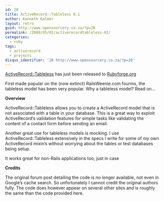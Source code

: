 ```yaml
---
id: 20
title: ActiveRecord::Tableless 0.1
author: Kenneth Kalmer
layout: retro
guid: http://www.opensourcery.co.za/?p=20
permalink: /2008/05/01/activerecordtableless-01/
categories:
  - ruby
tags:
  - activerecord
  - projects
disqus_identifier: '20 http://www.opensourcery.co.za/?p=20'
---
```


[ActiveRecord::Tableless][1] has just been released to [Rubyforge.org][2]

First made popular on the (now extinct) RailsWeenie.com fourms, the tableless model has been very popular. Why a tableless model? Read on…

**Overview**

ActiveRecord::Tableless allows you to create a ActiveRecord model that is not associated with a table in your database. This is a great way to exploit ActiveRecord’s validation features for simple tasks like validating the content of a contact form before sending an email.

Another great use for tableless models is mocking. I use ActiveRecord::Tableless extensively in the specs I write for some of my own ActiveRecord mixin’s without worrying about the tables or test databases being setup.

It works great for non-Rails applications too, just in case

**Credits**

The original forum post detailing the code is no longer available, not even in Google’s cache search. So unfortunately I cannot credit the original authors fully. The code does however appear on several other sites and is roughly the same than the code provided here.

 [1]: https://github.com/kennethkalmer/activerecord-tableless-models
 [2]: https://rubygems.org/gems/activerecord-tableless
